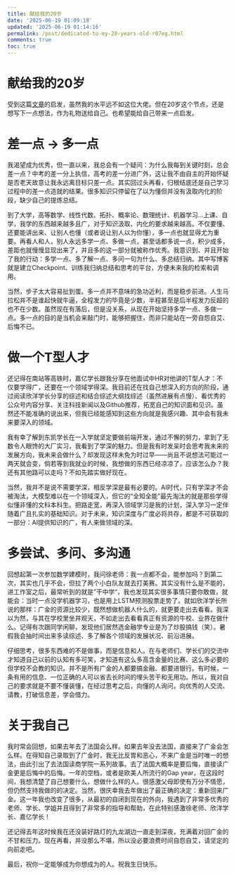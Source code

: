 ```yaml
---
title: 献给我的20岁
date: '2025-06-19 01:09:18'
updated: '2025-06-19 01:14:16'
permalink: /post/dedicated-to-my-20-years-old-r07eg.html
comments: true
toc: true
---
```




# 献给我的20岁

受到这篇[文章](https://zhuanlan.zhihu.com/p/1894717955964646782?share_code=q5KGqQxFTbhz&utm_psn=1918796673888555818)的启发，虽然我的水平远不如这位大佬。但在20岁这个节点，还是想写下一点想法，作为礼物送给自己。也希望能给自己带来一点启发。

# 差一点 -> 多一点

我渴望成为优秀，但一直以来，我总会有一个疑问：为什么我每到关键时刻，总会差一点？中考的差一分上执信，高考的差一分进广外，这让我不由自主的开始怀疑是否老天故意让我永远离目标只差一点。其实回过头再看，归根结底还是自己学习过程中的差一点造就的结果。很多知识只停留在了以为懂但并没有汲取内化的阶段，缺少自己的提炼总结。

到了大学，高等数学、线性代数、拓扑、概率论、数理统计、机器学习...上课、自学，我学的东西越来越多且广，对于知识汲取、内化的要求越来越高。不仅要懂、还要能讲出来、让别人也懂（或者说让别人以为你懂），多一点也就显得尤为重要。再看人和人，别人永远多学一点、多做一点，甚至话都多说一点，积少成多，差距也就慢慢显现出来了，并且多的这一部分就被称作优秀。我意识到、并且开始了我的行动：多学一点、多了解一点、多问一句为什么、多总结归纳。其中写博客就是建立Checkpoint、训练我归纳总结和思考的平台，方便未来我的检索和调用。

当然，步子太大容易扯到蛋。多一点并不意味的急功近利，而是稳步前进。人生马拉松并不是谁起快就牛逼，全程发力的毕竟是少数，半程甚至是后半程发力反超的也不在少数。虽然现在有落后，但是没关系，从现在开始坚持多学一点、多做一点。多一点的目的是当机会来敲门时，能够把握住，而非只能站在一旁自怨自艾、后悔不已。

# 做一个T型人才

还记得在南站等高铁时，嘉亿学长跟我分享在他面试中HR对他讲的T型人才：不仅要学得广，还要在一个领域学得深。我目前还在找自己想深入的方向的阶段，通过阅读欣洋学长分享的综述和结合综述大纲找综述（虽然进展有点慢）、看优秀的公众号内容分享、关注科技新闻以及Github推荐，拓宽自己的知识面和见识。虽然还不能准确的说出来，但我已经能感知到这些方向就是我感兴趣、其中会有我未来要深入的领域。

我有幸了解到东凯学长在一入学就坚定要做前端开发，通过不懈的努力，拿到了无数令人眼馋的大厂实习，我看到了学深的魅力。但是我有时发呆时会思考我未来的发展方向，我未来会做什么？却发现这样未免为时过早——尚且不说想法可能过一两天就会变，倘若等到我就业的时候，我想做的东西已经凉凉了，应该怎么办？我还有其他路可以走吗？不如先踏实做好现在。

当然，我并不是说不需要学深，相反学深是最有必要的。AI时代，只有学深才不会被淘汰，大模型难以在一个领域深入，但它的“全知全能”最先淘汰的就是那些学得似懂非懂的文科本科生。把路走宽，再深入领域学习是我的计划，深入学习一定伴随着广且扎实的基础知识。对于未来，知识深度与广度必将共存，都是不可获取的一部分：AI提供知识的广，有人来做领域的深。

# 多尝试、多问、多沟通

回想起第一次参加数学建模时，我问徐老师：我一点都不会，能参加吗？到第二次，其实也几乎不会，但拉了两个小白队友就去打美赛。其实没有什么是不能的，进工作室之后，最常听到的就是”干中学“，我也发现其实很多事情只要你敢做，就能会：当时一点没学机器学习，也是用上LSTM预测股票走势了。就如欣洋学长所说的那样：广金的资源比较少，既然想做机器人什么的，就更要走出去看看。我深以为然，与其在学校里坐井观天，不如走出去看看真正有资源的牛校、业界在做什么。记得有次跟同学闲聊，发现他们居然选金融学专业是为了炒股搞钱（笑）。暑假我会抽时间出来多读综述、多了解各个领域的发展状况、前沿进展。

仔细思考，很多东西难的不是做事，而是信息和人。在与老师们、学长们的交流中才知道自己以前的认知有多可笑，才知道有这么多高含金量的比赛、这么多必要的但学校不会教的知识。并不是所有广金的人都要搞金融、都要进银行。有时候，一条有用的信息、一位正确的人可以省去长时间的埋头苦干和无用功。所以，我对自己的要求就是不要不懂装懂，在经过思考之后，向懂的人询问，向优秀的人交流、请教，打破信息差，学会借力。

# 关于我自己

我时常会回想，如果去年去了法国会么样。如果去年没去法国，直接来了广金会怎么样。在得知自己录取到了广金时，我无比反胃和恶心，不来广金是当时唯一的想法，由此引出了去法国读商学院一系列故事。去了法国大概率是要后悔，直接读广金更是后悔中的后悔。一年的空档，或者是欧美人所流行的Gap year，在这段时间，我想清楚了自己想要什么，想做什么样的人。很感激父母即使有万分不情愿，但仍然支持我做的的决定。当然，很庆幸我去年做出了最正确的决定：重新回来广金。这一年我也改变了很多，从最初的自闭到现在的外向，我遇到了非常多优秀的老师、学长、学姐并且得到了非常多的指导和帮助，在此特别感激徐老师、欣洋学长、嘉亿学长！

还记得去年这时候我在还没装好路灯的九龙湖边一直走到深夜，充满着对回广金的不甘和压力。现在再看，并没那么不堪，所以没必要浪费时间自怨自艾，请坚定的向前走吧。

最后，祝你一定能够成为你想成为的人。祝我生日快乐。
